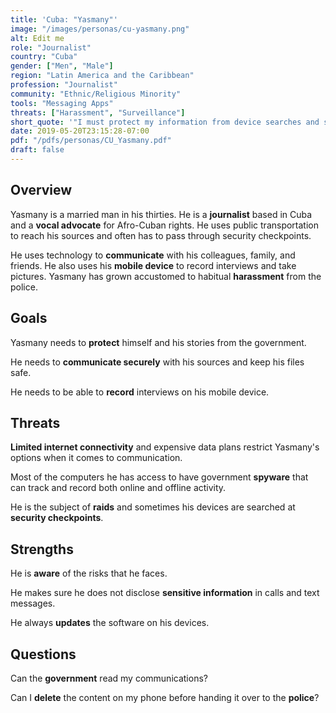 ```yaml
---
title: 'Cuba: "Yasmany"'
image: "/images/personas/cu-yasmany.png"
alt: Edit me
role: "Journalist"
country: "Cuba"
gender: ["Men", "Male"]
region: "Latin America and the Caribbean"
profession: "Journalist"
community: "Ethnic/Religious Minority"
tools: "Messaging Apps"
threats: ["Harassment", "Surveillance"]
short_quote: '"I must protect my information from device searches and surveillance"'
date: 2019-05-20T23:15:28-07:00
pdf: "/pdfs/personas/CU_Yasmany.pdf"
draft: false
---
```


## Overview

Yasmany is a married man in his thirties. He is a **journalist** based in Cuba and a **vocal advocate** for Afro-Cuban rights. He uses public transportation to reach his sources and often has to pass through security checkpoints.

He uses technology to **communicate** with his colleagues, family, and friends. He also uses his **mobile device** to record interviews and take pictures. Yasmany has grown accustomed to habitual **harassment** from the police.


## Goals

Yasmany needs to **protect** himself and his stories from the government.

He needs to **communicate securely** with his sources and keep his files safe.

He needs to be able to **record** interviews on his mobile device.


## Threats

**Limited internet connectivity** and expensive data plans restrict Yasmany's options when it comes to communication.

Most of the computers he has access to have government **spyware** that can track and record both online and offline activity.

He is the subject of **raids** and sometimes his devices are searched at **security checkpoints**.


## Strengths

He is **aware** of the risks that he faces.

He makes sure he does not disclose **sensitive information** in calls and text messages.

He always **updates** the software on his devices.


## Questions

Can the **government** read my communications?

Can I **delete** the content on my phone before handing it over to the **police**?

